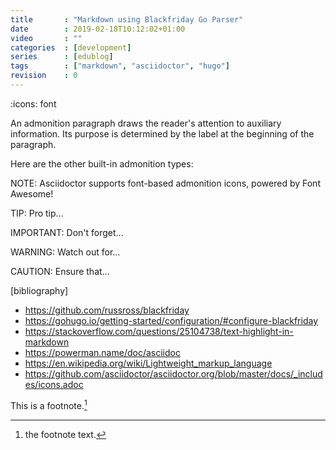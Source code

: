 ```yaml
---
title       : "Markdown using Blackfriday Go Parser"
date        : 2019-02-18T10:12:02+01:00
video       : ""
categories  : [development]
series      : [edublog]
tags        : ["markdown", "asciidoctor", "hugo"]
revision    : 0
---
```


:icons: font

An admonition paragraph draws the reader's attention to
auxiliary information.
Its purpose is determined by the label
at the beginning of the paragraph.

Here are the other built-in admonition types:

NOTE: Asciidoctor supports font-based admonition icons, powered by Font Awesome!

TIP: Pro tip...

IMPORTANT: Don't forget...

WARNING: Watch out for...

CAUTION: Ensure that...

[bibliography]

* https://github.com/russross/blackfriday
* https://gohugo.io/getting-started/configuration/#configure-blackfriday
* https://stackoverflow.com/questions/25104738/text-highlight-in-markdown
* https://powerman.name/doc/asciidoc
* https://en.wikipedia.org/wiki/Lightweight_markup_language
* https://github.com/asciidoctor/asciidoctor.org/blob/master/docs/_includes/icons.adoc



This is a footnote.[^1]

[^1]: the footnote text.

